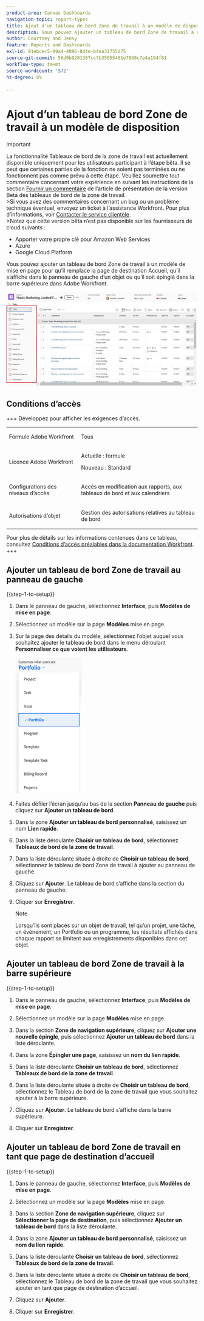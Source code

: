 ```yaml
---
product-area: Canvas Dashboards
navigation-topic: report-types
title: Ajout d’un tableau de bord Zone de travail à un modèle de disposition
description: Vous pouvez ajouter un tableau de bord Zone de travail à un modèle de mise en page pour qu’il remplace la page de destination d’accueil, qu’il apparaisse dans le panneau de gauche d’un objet ou qu’il soit épinglé sur la barre supérieure.
author: Courtney and Jenny
feature: Reports and Dashboards
exl-id: 91ebcec5-99a4-4096-8d4e-b4ea31755d75
source-git-commit: 56d0b9281387cc7b35055461e7868c7e4a194f81
workflow-type: tm+mt
source-wordcount: '572'
ht-degree: 8%

---
```


# Ajout d’un tableau de bord Zone de travail à un modèle de disposition

>[!IMPORTANT]
>
>La fonctionnalité Tableaux de bord de la zone de travail est actuellement disponible uniquement pour les utilisateurs participant à l’étape bêta. Il se peut que certaines parties de la fonction ne soient pas terminées ou ne fonctionnent pas comme prévu à cette étape. Veuillez soumettre tout commentaire concernant votre expérience en suivant les instructions de la section [Fournir un commentaire](/help/quicksilver/product-announcements/betas/canvas-dashboards-beta/canvas-dashboards-beta-information.md#provide-feedback) de l’article de présentation de la version Beta des tableaux de bord de la zone de travail.<br>
>&#x200B;>Si vous avez des commentaires concernant un bug ou un problème technique éventuel, envoyez un ticket à l’assistance Workfront. Pour plus d’informations, voir [Contacter le service clientèle](/help/quicksilver/workfront-basics/tips-tricks-and-troubleshooting/contact-customer-support.md).<br>
>&#x200B;>Notez que cette version bêta n’est pas disponible sur les fournisseurs de cloud suivants :
>
>* Apporter votre propre clé pour Amazon Web Services
>* Azure
>* Google Cloud Platform

Vous pouvez ajouter un tableau de bord Zone de travail à un modèle de mise en page pour qu’il remplace la page de destination Accueil, qu’il s’affiche dans le panneau de gauche d’un objet ou qu’il soit épinglé dans la barre supérieure dans Adobe Workfront.

![Panneau de gauche](assets/left-panel.png)

## Conditions d’accès

+++ Développez pour afficher les exigences d’accès. 

<table style="table-layout:auto"> 
<col> 
</col> 
<col> 
</col> 
<tbody> 
<tr> 
   <td role="rowheader"><p>Formule Adobe Workfront</p></td> 
   <td> 
<p>Tous </p> 
   </td> 
<tr> 
 <tr> 
   <td role="rowheader"><p>Licence Adobe Workfront</p></td> 
   <td> 
<p>Actuelle : formule </p> 
<p>Nouveau : Standard</p> 
   </td> 
   </tr> 
  </tr> 
  <tr> 
   <td role="rowheader"><p>Configurations des niveaux d’accès</p></td> 
   <td><p>Accès en modification aux rapports, aux tableaux de bord et aux calendriers</p>
  </td> 
  </tr> 
    </tr>  
        <tr> 
   <td role="rowheader"><p>Autorisations d’objet</p></td> 
   <td><p>Gestion des autorisations relatives au tableau de bord</p>
  </td> 
  </tr> 
</tbody> 
</table>

Pour plus de détails sur les informations contenues dans ce tableau, consultez [Conditions d’accès préalables dans la documentation Workfront](/help/quicksilver/administration-and-setup/add-users/access-levels-and-object-permissions/access-level-requirements-in-documentation.md).
+++

## Ajouter un tableau de bord Zone de travail au panneau de gauche

{{step-1-to-setup}}

1. Dans le panneau de gauche, sélectionnez **Interface**, puis **Modèles de mise en page**.

1. Sélectionnez un modèle sur la page **Modèles** mise en page.

1. Sur la page des détails du modèle, sélectionnez l’objet auquel vous souhaitez ajouter le tableau de bord dans le menu déroulant **Personnaliser ce que voient les utilisateurs**.

   ![Personnaliser ce que les utilisateurs voient dans la liste déroulante](assets/customize-what-users-see.png)

1. Faites défiler l’écran jusqu’au bas de la section **Panneau de gauche** puis cliquez sur **Ajouter un tableau de bord**.

1. Dans la zone **Ajouter un tableau de bord personnalisé**, saisissez un nom **Lien rapide**.

1. Dans la liste déroulante **Choisir un tableau de bord**, sélectionnez **Tableaux de bord de la zone de travail**.

1. Dans la liste déroulante située à droite de **Choisir un tableau de bord**, sélectionnez le tableau de bord Zone de travail à ajouter au panneau de gauche.

1. Cliquez sur **Ajouter**. Le tableau de bord s’affiche dans la section du panneau de gauche.

1. Cliquer sur **Enregistrer**.

   >[!NOTE]
   >
   >Lorsqu’ils sont placés sur un objet de travail, tel qu’un projet, une tâche, un événement, un Portfolio ou un programme, les résultats affichés dans chaque rapport se limitent aux enregistrements disponibles dans cet objet.


## Ajouter un tableau de bord Zone de travail à la barre supérieure

{{step-1-to-setup}}

1. Dans le panneau de gauche, sélectionnez **Interface**, puis **Modèles de mise en page**.

1. Sélectionnez un modèle sur la page **Modèles** mise en page.

1. Dans la section **Zone de navigation supérieure**, cliquez sur **Ajouter une nouvelle épingle**, puis sélectionnez **Ajouter un tableau de bord** dans la liste déroulante.

1. Dans la zone **Épingler une page**, saisissez un **nom du lien rapide**.

1. Dans la liste déroulante **Choisir un tableau de bord**, sélectionnez **Tableaux de bord de la zone de travail**.

1. Dans la liste déroulante située à droite de **Choisir un tableau de bord**, sélectionnez le Tableau de bord de la zone de travail que vous souhaitez ajouter à la barre supérieure.

1. Cliquez sur **Ajouter**. Le tableau de bord s’affiche dans la barre supérieure.

1. Cliquer sur **Enregistrer**.

## Ajouter un tableau de bord Zone de travail en tant que page de destination d’accueil

{{step-1-to-setup}}

1. Dans le panneau de gauche, sélectionnez **Interface**, puis **Modèles de mise en page**.

1. Sélectionnez un modèle sur la page **Modèles** mise en page.

1. Dans la section **Zone de navigation supérieure**, cliquez sur **Sélectionner la page de destination**, puis sélectionnez **Ajouter un tableau de bord** dans la liste déroulante.

1. Dans la zone **Ajouter un tableau de bord personnalisé**, saisissez un **nom du lien rapide**.

1. Dans la liste déroulante **Choisir un tableau de bord**, sélectionnez **Tableaux de bord de la zone de travail**.

1. Dans la liste déroulante située à droite de **Choisir un tableau de bord**, sélectionnez le Tableau de bord de la zone de travail que vous souhaitez ajouter en tant que page de destination d’accueil.

1. Cliquez sur **Ajouter**.

1. Cliquer sur **Enregistrer**.
